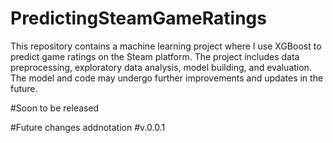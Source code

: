 # PredictingSteamGameRatings
This repository contains a machine learning project where I use XGBoost to predict game ratings on the Steam platform. The project includes data preprocessing, exploratory data analysis, model building, and evaluation. The model and code may undergo further improvements and updates in the future.


#Soon to be released


#Future changes addnotation 
#v.0.0.1
